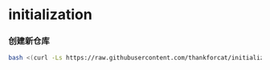 # initialization

### 创建新仓库
```bash
bash <(curl -Ls https://raw.githubusercontent.com/thankforcat/initialization/refs/heads/main/git/init_project.sh)
```